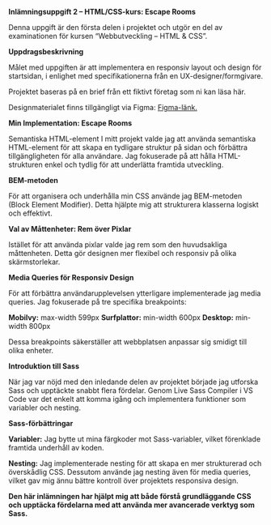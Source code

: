 **Inlämningsuppgift 2 – HTML/CSS-kurs: Escape Rooms**

Denna uppgift är den första delen i projektet och utgör en del av examinationen för kursen “Webbutveckling – HTML & CSS”.

**Uppdragsbeskrivning**

Målet med uppgiften är att implementera en responsiv layout och design för startsidan, i enlighet med specifikationerna från en UX-designer/formgivare.

Projektet baseras på en brief från ett fiktivt företag som ni kan läsa här.

Designmaterialet finns tillgängligt via Figma: [Figma-länk.](https://www.figma.com/file/0CWDexKE9i3I3yZFiFeDCE)

**Min Implementation: Escape Rooms**

Semantiska HTML-element
I mitt projekt valde jag att använda semantiska HTML-element för att skapa en tydligare struktur på sidan och förbättra tillgängligheten för alla användare. Jag fokuserade på att hålla HTML-strukturen enkel och tydlig för att underlätta framtida utveckling.

**BEM-metoden**

För att organisera och underhålla min CSS använde jag BEM-metoden (Block Element Modifier). Detta hjälpte mig att strukturera klasserna logiskt och effektivt.

**Val av Måttenheter: Rem över Pixlar**

Istället för att använda pixlar valde jag rem som den huvudsakliga måttenheten. Detta gör designen mer flexibel och responsiv på olika skärmstorlekar.

**Media Queries för Responsiv Design**

För att förbättra användarupplevelsen ytterligare implementerade jag media queries. Jag fokuserade på tre specifika breakpoints:

**Mobilvy:** max-width 599px
**Surfplattor:** min-width 600px
**Desktop:** min-width 800px

Dessa breakpoints säkerställer att webbplatsen anpassar sig smidigt till olika enheter.

**Introduktion till Sass**

När jag var nöjd med den inledande delen av projektet började jag utforska Sass och upptäckte snabbt flera fördelar. Genom Live Sass Compiler i VS Code var det enkelt att komma igång och implementera funktioner som variabler och nesting.

**Sass-förbättringar**

**Variabler:** Jag bytte ut mina färgkoder mot Sass-variabler, vilket förenklade framtida underhåll av koden.

**Nesting:** Jag implementerade nesting för att skapa en mer strukturerad och överskådlig CSS. Dessutom använde jag nesting även för media queries, vilket gav mig ännu bättre kontroll över projektets responsiva design.

**Den här inlämningen har hjälpt mig att både förstå grundläggande CSS och upptäcka fördelarna med att använda mer avancerade verktyg som Sass.**
